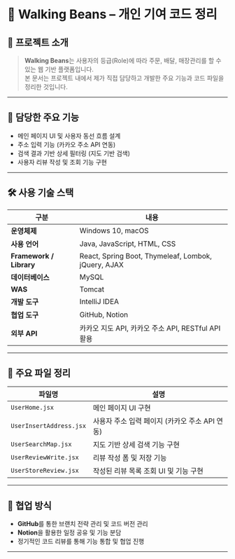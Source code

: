 # 🚶 Walking Beans – 개인 기여 코드 정리

## 📌 프로젝트 소개
> **Walking Beans**는 사용자의 등급(Role)에 따라 주문, 배달, 매장관리를 할 수 있는 웹 기반 플랫폼입니다.  
> 본 문서는 프로젝트 내에서 제가 직접 담당하고 개발한 주요 기능과 코드 파일을 정리한 것입니다.

---

## 🧩 담당한 주요 기능

- 메인 페이지 UI 및 사용자 동선 흐름 설계
- 주소 입력 기능 (카카오 주소 API 연동)
- 검색 결과 기반 상세 필터링 (지도 기반 검색)
- 사용자 리뷰 작성 및 조회 기능 구현

---

## 🛠 사용 기술 스택

| 구분 | 내용 |
|------|------|
| **운영체제** | Windows 10, macOS |
| **사용 언어** | Java, JavaScript, HTML, CSS |
| **Framework / Library** | React, Spring Boot, Thymeleaf, Lombok, jQuery, AJAX |
| **데이터베이스** | MySQL |
| **WAS** | Tomcat |
| **개발 도구** | IntelliJ IDEA |
| **협업 도구** | GitHub, Notion |
| **외부 API** | 카카오 지도 API, 카카오 주소 API, RESTful API 활용 |

---

## 📁 주요 파일 정리

| 파일명 | 설명 |
|--------|------|
| `UserHome.jsx` | 메인 페이지 UI 구현 |
| `UserInsertAddress.jsx` | 사용자 주소 입력 페이지 (카카오 주소 API 연동) |
| `UserSearchMap.jsx` | 지도 기반 상세 검색 기능 구현 |
| `UserReviewWrite.jsx` | 리뷰 작성 폼 및 저장 기능 |
| `UserStoreReview.jsx` | 작성된 리뷰 목록 조회 UI 및 기능 구현 |

---

## 🤝 협업 방식

- **GitHub**를 통한 브랜치 전략 관리 및 코드 버전 관리  
- **Notion**을 활용한 일정 공유 및 기능 분담  
- 정기적인 코드 리뷰를 통해 기능 통합 및 협업 진행

---
